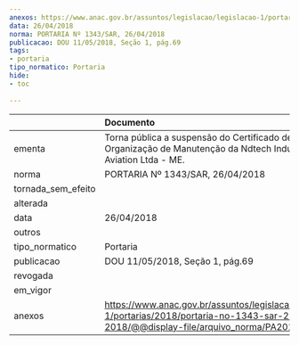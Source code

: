 ```yaml
---
anexos: https://www.anac.gov.br/assuntos/legislacao/legislacao-1/portarias/2018/portaria-no-1343-sar-26-04-2018/@@display-file/arquivo_norma/PA2018-1343.pdf
data: 26/04/2018
norma: PORTARIA Nº 1343/SAR, 26/04/2018
publicacao: DOU 11/05/2018, Seção 1, pág.69
tags:
- portaria
tipo_normatico: Portaria
hide: 
- toc 
 
---
```


|                    | Documento                                                                                                                                            |
|:-------------------|:-----------------------------------------------------------------------------------------------------------------------------------------------------|
| ementa             | Torna pública a suspensão do Certificado de Organização de Manutenção da Ndtech Industrial Aviation Ltda - ME.                                       |
| norma              | PORTARIA Nº 1343/SAR, 26/04/2018                                                                                                                     |
| tornada_sem_efeito |                                                                                                                                                      |
| alterada           |                                                                                                                                                      |
| data               | 26/04/2018                                                                                                                                           |
| outros             |                                                                                                                                                      |
| tipo_normatico     | Portaria                                                                                                                                             |
| publicacao         | DOU 11/05/2018, Seção 1, pág.69                                                                                                                      |
| revogada           |                                                                                                                                                      |
| em_vigor           |                                                                                                                                                      |
| anexos             | https://www.anac.gov.br/assuntos/legislacao/legislacao-1/portarias/2018/portaria-no-1343-sar-26-04-2018/@@display-file/arquivo_norma/PA2018-1343.pdf |